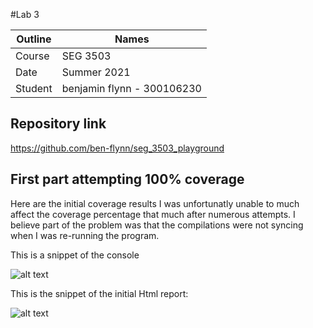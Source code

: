 #Lab 3

| Outline | Names |
| --- | --- |
| Course | SEG 3503 |
| Date | Summer 2021 |
| Student | benjamin flynn - 300106230 |


## Repository link
https://github.com/ben-flynn/seg_3503_playground


## First part attempting 100% coverage


Here are the initial coverage results
I was unfortunatly unable to much affect the coverage percentage that much after numerous attempts. I believe part of the problem
was that the compilations were not syncing when I was re-running the program.


This is a snippet of the console

![alt text](https://github.com/ben-flynn/seg_3503_playground/blob/main/lab%203/snippets/console%201.PNG)


This is the snippet of the initial Html report:

![alt text](https://github.com/ben-flynn/seg_3503_playground/blob/main/lab%203/snippets/initial%20results.PNG)

